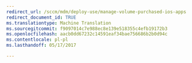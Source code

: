 ```yaml
---
redirect_url: /sccm/mdm/deploy-use/manage-volume-purchased-ios-apps
redirect_document_id: TRUE
ms.translationtype: Machine Translation
ms.sourcegitcommit: f9097014c7e988ec8e139e518355c4efb19172b3
ms.openlocfilehash: aacb0dd67232c14591eaf34bae756686b2b0d94c
ms.contentlocale: pl-pl
ms.lasthandoff: 05/17/2017

---
```


